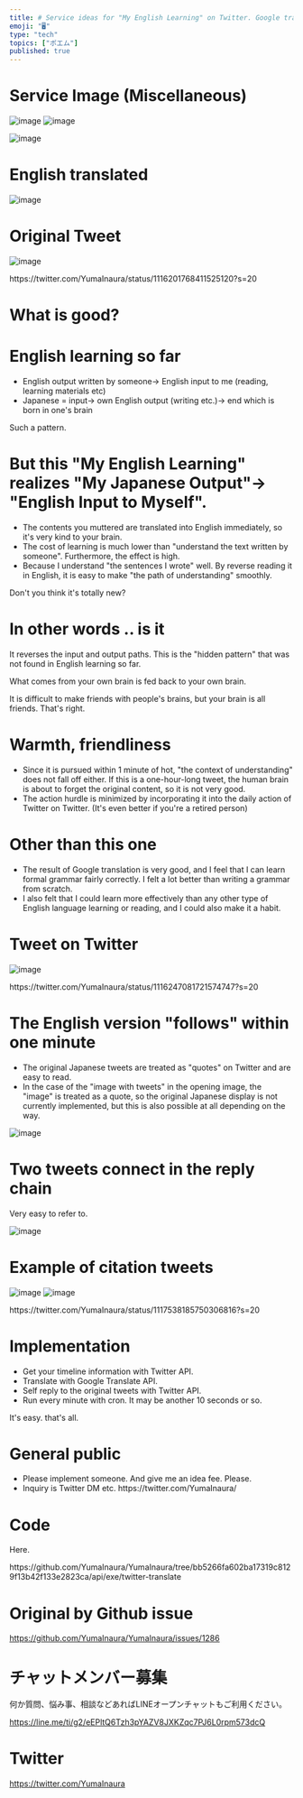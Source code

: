 ```yaml
---
title: # Service ideas for "My English Learning" on Twitter. Google translate
emoji: "🖥"
type: "tech"
topics: ["ポエム"]
published: true
---
```


<h1> Service Image (Miscellaneous) </h1>

<p><img src="https://user-images.githubusercontent.com/13635059/56100176-76ffaa80-5f50-11e9-8ec1-7722dc673179.png" alt="image">
<img src="https://user-images.githubusercontent.com/13635059/56100183-8979e400-5f50-11e9-99f5-85d9da489f8c.png" alt="image"></p>

<p><img src="https://user-images.githubusercontent.com/13635059/56100129-4586df00-5f50-11e9-8787-9bf14d344478.png" alt="image"></p>

<h1> English translated </h1>

<p><img src="https://user-images.githubusercontent.com/13635059/56099921-63534480-5f4e-11e9-9be7-fd02847c964f.png" alt="image"></p>

<h1> Original Tweet </h1>

<p><img src="https://user-images.githubusercontent.com/13635059/56099915-5b93a000-5f4e-11e9-92f3-51141ef53e5c.png" alt="image"></p>

<p> https://twitter.com/YumaInaura/status/1116201768411525120?s=20 </p>

<h1> What is good? </h1>

<h1> English learning so far </h1>

<ul>
<li> English output written by someone-&gt; English input to me (reading, learning materials etc) </li>
<li> Japanese = input-&gt; own English output (writing etc.)-&gt; end which is born in one&#39;s brain </li>
</ul>

<p> Such a pattern. </p>

<h1> But this &quot;My English Learning&quot; realizes &quot;My Japanese Output&quot;-&gt; &quot;English Input to Myself&quot;. </h1>

<ul>
<li> The contents you muttered are translated into English immediately, so it&#39;s very kind to your brain. </li>
<li> The cost of learning is much lower than &quot;understand the text written by someone&quot;. Furthermore, the effect is high. </li>
<li> Because I understand &quot;the sentences I wrote&quot; well. By reverse reading it in English, it is easy to make &quot;the path of understanding&quot; smoothly. </li>
</ul>

<p> Don&#39;t you think it&#39;s totally new? </p>

<h1> In other words .. is it </h1>

<p> It reverses the input and output paths. This is the &quot;hidden pattern&quot; that was not found in English learning so far. </p>

<p> What comes from your own brain is fed back to your own brain. </p>

<p> It is difficult to make friends with people&#39;s brains, but your brain is all friends. That&#39;s right. </p>

<h1> Warmth, friendliness </h1>

<ul>
<li> Since it is pursued within 1 minute of hot, &quot;the context of understanding&quot; does not fall off either. If this is a one-hour-long tweet, the human brain is about to forget the original content, so it is not very good. </li>
<li> The action hurdle is minimized by incorporating it into the daily action of Twitter on Twitter. (It&#39;s even better if you&#39;re a retired person) </li>
</ul>

<h1> Other than this one </h1>

<ul>
<li> The result of Google translation is very good, and I feel that I can learn formal grammar fairly correctly. I felt a lot better than writing a grammar from scratch. </li>
<li> I also felt that I could learn more effectively than any other type of English language learning or reading, and I could also make it a habit. </li>
</ul>

<h1> Tweet on Twitter </h1>

<p><img src="https://user-images.githubusercontent.com/13635059/56099892-26874d80-5f4e-11e9-9fe6-b1dbe73182f3.png" alt="image"></p>

<p> https://twitter.com/YumaInaura/status/1116247081721574747?s=20 </p>

<h1> The English version &quot;follows&quot; within one minute </h1>

<ul>
<li> The original Japanese tweets are treated as &quot;quotes&quot; on Twitter and are easy to read. </li>
<li> In the case of the &quot;image with tweets&quot; in the opening image, the &quot;image&quot; is treated as a quote, so the original Japanese display is not currently implemented, but this is also possible at all depending on the way. </li>
</ul>

<p><img src="https://user-images.githubusercontent.com/13635059/56099872-f8097280-5f4d-11e9-9339-0bf9c7bd4e44.png" alt="image"></p>

<h1> Two tweets connect in the reply chain </h1>

<p> Very easy to refer to. </p>

<p><img src="https://user-images.githubusercontent.com/13635059/56099879-09527f00-5f4e-11e9-8aaf-60d38703d44b.png" alt="image"></p>

<h1> Example of citation tweets </h1>

<p><img src="https://user-images.githubusercontent.com/13635059/56099945-76feab00-5f4e-11e9-8cfc-1c3d64dd4a91.png" alt="image">
<img src="https://user-images.githubusercontent.com/13635059/56099946-782fd800-5f4e-11e9-93ac-5de3d845e213.png" alt="image"></p>

<p> https://twitter.com/YumaInaura/status/1117538185750306816?s=20 </p>

<h1> Implementation </h1>

<ul>
<li> Get your timeline information with Twitter API. </li>
<li> Translate with Google Translate API. </li>
<li> Self reply to the original tweets with Twitter API. </li>
<li> Run every minute with cron. It may be another 10 seconds or so. </li>
</ul>

<p> It&#39;s easy. that&#39;s all. </p>

<h1> General public </h1>

<ul>
<li> Please implement someone. And give me an idea fee. Please. </li>
<li> Inquiry is Twitter DM etc. https://twitter.com/YumaInaura/ </li>
</ul>

<h1> Code </h1>

<p> Here. </p>

<p> https://github.com/YumaInaura/YumaInaura/tree/bb5266fa602ba17319c8129f13b42f133e2823ca/api/exe/twitter-translate </p>


# Original by Github issue

https://github.com/YumaInaura/YumaInaura/issues/1286








<!-- Update From Qiita API -->

# チャットメンバー募集


何か質問、悩み事、相談などあればLINEオープンチャットもご利用ください。

https://line.me/ti/g2/eEPltQ6Tzh3pYAZV8JXKZqc7PJ6L0rpm573dcQ





# Twitter


https://twitter.com/YumaInaura


<!-- Update From Qiita API -->



